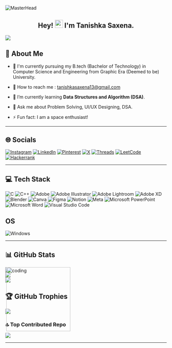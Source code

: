 ![MasterHead](https://wallpaperaccess.com/full/8351153.gif)
<h2 align="center">Hey! <img src="https://gifdb.com/images/high/cute-wave-emoji-hand-59s88kk0zj3xho40.gif" style="height:25px;" height="25"/> I'm Tanishka Saxena.</h2>

[![](https://visitcount.itsvg.in/api?id=tanishkasaxena&icon=5&color=11)](https://visitcount.itsvg.in)


## 💫 About Me

- 🔭 I'm currently pursuing my B.tech (Bachelor of Technology) in <br>Computer Science and Engineering from Graphic Era (Deemed to be) University.<br>

- 🤝 How to reach me : tanishkasaxena13@gmail.com<br>

- 🌱 I’m currently learning **Data Structures and Algorithm (DSA)**.<br>

- 💬 Ask me about Problem Solving, UI/UX Designing, DSA.<br>

- ⚡ Fun fact: I am a space enthusiast!

<hr/>


## 🌐 Socials
[![Instagram](https://img.shields.io/badge/Instagram-%23E4405F.svg?logo=Instagram&logoColor=white)](https://instagram.com/tanishka.exists) [![LinkedIn](https://img.shields.io/badge/LinkedIn-%230077B5.svg?logo=linkedin&logoColor=white)](https://www.linkedin.com/in/tanishka-s-35b863251/) [![Pinterest](https://img.shields.io/badge/Pinterest-%23E60023.svg?logo=Pinterest&logoColor=white)](https://pinterest.com/tanexists) [![X](https://img.shields.io/badge/X-black.svg?logo=X&logoColor=white)](https://x.com/tan_exists) [![Threads](https://img.shields.io/badge/Threads-000000?style=for-the-badge&logo=Threads&logoColor=white)](https://www.threads.net/@tanishka.exists) [![LeetCode](https://img.shields.io/badge/LeetCode-000000?style=for-the-badge&logo=LeetCode&logoColor=#d16c06)](https://leetcode.com/tanishka_exists/) [![Hackerrank](https://img.shields.io/badge/-Hackerrank-2EC866?style=for-the-badge&logo=HackerRank&logoColor=white)](https://www.hackerrank.com/profile/tanishkasaxena13)

<hr/>





## 💻 Tech Stack
![C](https://img.shields.io/badge/c-%2300599C.svg?style=for-the-badge&logo=c&logoColor=white) ![C++](https://img.shields.io/badge/c++-%2300599C.svg?style=for-the-badge&logo=c%2B%2B&logoColor=white) ![Adobe](https://img.shields.io/badge/adobe-%23FF0000.svg?style=for-the-badge&logo=adobe&logoColor=white) ![Adobe Illustrator](https://img.shields.io/badge/adobe%20illustrator-%23FF9A00.svg?style=for-the-badge&logo=adobe%20illustrator&logoColor=white) ![Adobe Lightroom](https://img.shields.io/badge/Adobe%20Lightroom-31A8FF.svg?style=for-the-badge&logo=Adobe%20Lightroom&logoColor=white) ![Adobe XD](https://img.shields.io/badge/Adobe%20XD-470137?style=for-the-badge&logo=Adobe%20XD&logoColor=#FF61F6) ![Blender](https://img.shields.io/badge/blender-%23F5792A.svg?style=for-the-badge&logo=blender&logoColor=white) ![Canva](https://img.shields.io/badge/Canva-%2300C4CC.svg?style=for-the-badge&logo=Canva&logoColor=white) ![Figma](https://img.shields.io/badge/figma-%23F24E1E.svg?style=for-the-badge&logo=figma&logoColor=white) ![Notion](https://img.shields.io/badge/Notion-%23000000.svg?style=for-the-badge&logo=notion&logoColor=white) ![Meta](https://img.shields.io/badge/Meta-%230467DF.svg?style=for-the-badge&logo=Meta&logoColor=white) ![Microsoft PowerPoint](https://img.shields.io/badge/Microsoft_PowerPoint-B7472A?style=for-the-badge&logo=microsoft-powerpoint&logoColor=white) ![Microsoft Word](https://img.shields.io/badge/Microsoft_Word-2B579A?style=for-the-badge&logo=microsoft-word&logoColor=white) ![Visual Studio Code](https://img.shields.io/badge/Visual%20Studio%20Code-0078d7.svg?style=for-the-badge&logo=visual-studio-code&logoColor=white)






## OS
![Windows](https://img.shields.io/badge/Windows-0078D6?style=for-the-badge&logo=windows&logoColor=white)

<hr/>


## 📊 GitHub Stats

<img align = "right" style="position:absolute;" alt = "coding" width = "200" src = "https://i.pinimg.com/originals/43/31/36/433136a8a9b8e97246c8f2a52b7e3bae.gif"> 

![](https://github-readme-stats.vercel.app/api?username=tanishkasaxena&theme=dracula&hide_border=false&include_all_commits=false&count_private=false)<br/>
![](https://github-readme-streak-stats.herokuapp.com/?user=tanishkasaxena&theme=dracula&hide_border=false)<br/>
![](https://github-readme-stats.vercel.app/api/top-langs/?username=tanishkasaxena&theme=dracula&hide_border=false&include_all_commits=false&count_private=false&layout=compact)

## 🏆 GitHub Trophies
![](https://github-profile-trophy.vercel.app/?username=tanishkasaxena&theme=dracula&no-frame=false&no-bg=true&margin-w=4)

### 🔝 Top Contributed Repo
![](https://github-contributor-stats.vercel.app/api?username=tanishkasaxena&limit=5&theme=dracula&combine_all_yearly_contributions=true)

---

<!-- Proudly created with GPRM ( https://gprm.itsvg.in ) -->

<!-- Proudly created with GPRM ( https://gprm.itsvg.in ) -->

<!---
tanishkasaxena/tanishkasaxena is a ✨ special ✨ repository because its `README.md` (this file) appears on your GitHub profile.
You can click the Preview link to take a look at your changes.
--->
